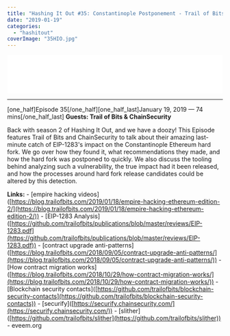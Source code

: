 ```yaml
---
title: "Hashing It Out #35: Constantinople Postponement - Trail of Bits & ChainSecurity"
date: "2019-01-19"
categories: 
  - "hashitout"
coverImage: "35HIO.jpg"
---
```


<iframe style="border: none" src="//html5-player.libsyn.com/embed/episode/id/8317121/height/90/theme/custom/thumbnail/yes/preload/no/direction/backward/render-playlist/no/custom-color/ee6a0e/" scrolling="no" allowfullscreen webkitallowfullscreen="" mozallowfullscreen="" oallowfullscreen="" msallowfullscreen="" width="100%" height="90"></iframe>

* * *

\[one\_half\]Episode 35\[/one\_half\]\[one\_half\_last\]January 19, 2019 — 74 mins\[/one\_half\_last\] **Guests: Trail of Bits & ChainSecurity**

Back with season 2 of Hashing It Out, and we have a doozy! This Episode features Trail of Bits and ChainSecurity to talk about their amazing last-minute catch of EIP-1283's impact on the Constantinople Ethereum hard fork. We go over how they found it, what recommendations they made, and how the hard fork was postponed to quickly. We also discuss the tooling behind analyzing such a vulnerability, the true impact had it been released, and how the processes around hard fork release candidates could be altered by this detection.

**Links:** - \[empire hacking videos\]([https://blog.trailofbits.com/2019/01/18/empire-hacking-ethereum-edition-2/](https://blog.trailofbits.com/2019/01/18/empire-hacking-ethereum-edition-2/)) - \[EIP-1283 Analysis\]([https://github.com/trailofbits/publications/blob/master/reviews/EIP-1283.pdf](https://github.com/trailofbits/publications/blob/master/reviews/EIP-1283.pdf)) - \[contract upgrade anti-patterns\]([https://blog.trailofbits.com/2018/09/05/contract-upgrade-anti-patterns/](https://blog.trailofbits.com/2018/09/05/contract-upgrade-anti-patterns/)) - \[How contract migration works\]([https://blog.trailofbits.com/2018/10/29/how-contract-migration-works/](https://blog.trailofbits.com/2018/10/29/how-contract-migration-works/)) - \[Blockchain security contacts\]([https://github.com/trailofbits/blockchain-security-contacts](https://github.com/trailofbits/blockchain-security-contacts)) - \[securify\]([https://securify.chainsecurity.com/](https://securify.chainsecurity.com/)) - \[slither\]([https://github.com/trailofbits/slither](https://github.com/trailofbits/slither)) - eveem.org
